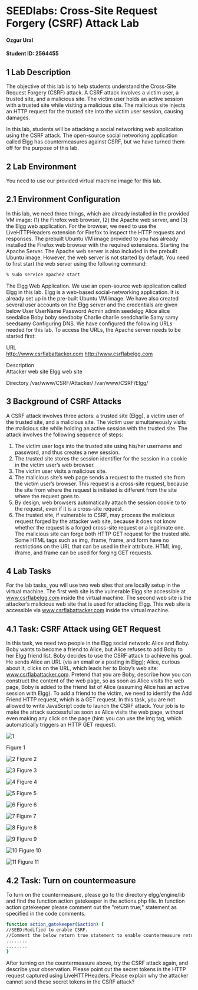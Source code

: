
# SEEDlabs: Cross-Site Request Forgery (CSRF) Attack Lab

#### Ozgur Ural
#### Student ID: 2564455

## 1 Lab Description

The objective of this lab is to help students understand the Cross-Site Request Forgery (CSRF)  attack.  A  CSRF  attack  involves  a  victim  user,  a  trusted  site,  and  a  malicious  site.  The  victim user holds an active session with a trusted site while visiting a malicious site. The malicious site injects an HTTP request for the trusted site into the victim user session, causing damages.

In  this  lab,  students  will  be  attacking  a  social  networking  web  application  using  the  CSRF attack. The open-source social networking application called Elgg has countermeasures against CSRF, but we have turned them off for the purpose of this lab.

## 2 Lab Environment
You need to use our provided virtual machine image for this lab.
##  2.1 Environment Configuration
In  this  lab,  we  need  three  things,  which  are  already  installed  in  the  provided  VM  image:  (1)  the  Firefox  web browser,  (2)  the  Apache  web  server,  and  (3)  the  Elgg  web  application.  For  the  browser,  we  need  to  use  the LiveHTTPHeaders extension for Firefox to inspect the HTTP requests and responses. The prebuilt Ubuntu VM image provided to you has already installed the Firefox web browser with the required extensions. Starting the Apache  Server. The  Apache web server is also included in the  prebuilt Ubuntu image. However, the web server is not started by default. You need to first start the web server 
using the following command:

```sh
% sudo service apache2 start
```

The Elgg Web Application. We use an open-source web application called Elgg in this lab. Elgg is a web-based social-networking application. It is already set up in the pre-built Ubuntu VM image. We have also created several user accounts on the Elgg server and the credentials are given below
User UserName Password
Admin admin seedelgg
Alice alice seedalice
Boby boby seedboby
Charlie charlie seedcharlie
Samy samy seedsamy
Configuring DNS. We have configured the following URLs needed for this lab. To access the URLs, the Apache server needs to be started first:

URL                            
http://www.csrflabattacker.com
http://www.csrflabelgg.com 

Description         
Attacker web site 
Elgg web site 

Directory
/var/www/CSRF/Attacker/
/var/www/CSRF/Elgg/

## 3 Background of CSRF Attacks
A CSRF attack involves three actors: a trusted site (Elgg), a victim user of the trusted site, and a malicious  site.  The  victim  user  simultaneously  visits  the  malicious  site  while  holding  an  active session with the trusted site. The attack involves the following sequence of steps:
1. The victim user logs into the trusted site using his/her username and password, and thus 
creates a new session.
2. The trusted site stores the session identifier for the session in a cookie in the victim user’s web browser.
3. The victim user visits a malicious site.
4. The  malicious  site’s  web  page  sends  a  request  to  the  trusted  site  from  the  victim  user’s 
browser. This request is a cross-site request, because the site from where the request is 
initiated is different from the site where the request goes to.
5. By design, web browsers automatically attach the session cookie to to the request, even if 
it is a cross-site request.
6. The trusted site, if vulnerable to CSRF, may process the malicious request forged by the attacker web 
site, because it does not know whether the request is a forged cross-site request or a legitimate one.
The malicious site can forge both HTTP GET request for the trusted site. Some HTML tags 
such as img, iframe, frame, and form have no restrictions on the URL that can be used in their 
attribute. HTML img, iframe, and frame can be used for forging GET requests.
## 4 Lab Tasks
For  the  lab  tasks,  you  will  use  two  web  sites  that  are  locally  setup  in  the  virtual  machine.  The 
first  web  site  is  the  vulnerable  Elgg  site  accessible  at  www.csrflabelgg.com  inside  the  virtual 
machine.  The  second  web  site  is  the  attacker’s  malicious  web  site  that  is  used  for  attacking 
Elgg. This web site is accessible via www.csrflabattacker.com inside the virtual machine.

## 4.1 Task: CSRF Attack using GET Request
In  this  task,  we  need  two  people  in  the  Elgg  social  network:  Alice  and  Boby.  Boby  wants  to  become  a 
friend to Alice, but Alice refuses to add Boby to her Elgg friend list. Boby decides to use the CSRF attack 
to  achieve  his  goal.  He  sends  Alice  an  URL  (via  an  email  or  a  posting  in  Elgg);  Alice,  curious  about  it, 
clicks  on  the  URL,  which  leads  her  to  Boby’s  web  site:  www.csrflabattacker.com.  Pretend  that  you  are 
Boby,  describe  how  you  can  construct  the  content  of  the  web  page,  so  as  soon  as  Alice  visits  the  web 
page, Boby is added to the friend list of Alice (assuming Alice has an active session with Elgg).
To  add  a  friend  to  the  victim,  we  need  to  identify  the  Add  Friend  HTTP  request,  which  is  a  GET 
request. In this task, you are not allowed to write JavaScript code to launch the CSRF attack. Your job is 
to make the attack successful as soon as Alice visits the web page, without even making any click on the 
page (hint: you can use the img tag, which automatically triggers an HTTP GET request).

![1](./lab6-screenshots/1.png)

Figure 1 

![2](./lab6-screenshots/2.png)
Figure 2 

![3](./lab6-screenshots/3.png)
Figure 3

![4](./lab6-screenshots/4.png)
Figure 4 

![5](./lab6-screenshots/5.png)
Figure 5 

![6](./lab6-screenshots/6.png)
Figure 6 

![7](./lab6-screenshots/7.png)
Figure 7 

![8](./lab6-screenshots/8.png)
Figure 8 

![9](./lab6-screenshots/9.png)
Figure 9 

![10](./lab6-screenshots/10.png)
Figure 10 

![11](./lab6-screenshots/11.png)
Figure 11 



##  4.2 Task: Turn on countermeasure
To turn on the countermeasure, please go to the directory elgg/engine/lib and find the function 
action gatekeeper in the actions.php file. In function action gatekeeper please comment out the 
"return true;" statement as specified in the code comments.
```sh
function action_gatekeeper($action) {
//SEED:Modified to enable CSRF.
//Comment the below return true statement to enable countermeasure return true;
........
........
}
```
After turning on the countermeasure above, try the CSRF attack again, and describe your 
observation.  Please  point  out  the  secret  tokens  in  the  HTTP  request  captured  using  LiveHTTPHeaders. 
Please explain why the attacker cannot send these secret tokens in the CSRF attack?
